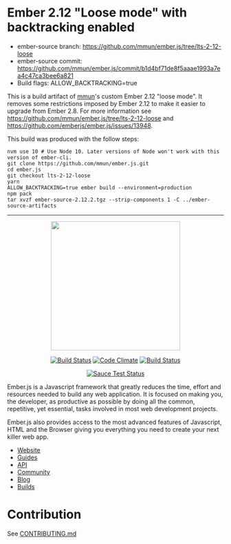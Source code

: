 # Ember 2.12 "Loose mode" with backtracking enabled

- ember-source branch: https://github.com/mmun/ember.js/tree/lts-2-12-loose
- ember-source commit: https://github.com/mmun/ember.js/commit/b1d4bf71de8f5aaae1993a7ea4c47ca3bee6a821
- Build flags: ALLOW_BACKTRACKING=true

This is a build artifact of [mmun](https://github.com/mmun)'s custom Ember 2.12 "loose mode".
It removes some restrictions imposed by Ember 2.12 to make it easier to upgrade from Ember 2.8.
For more information see https://github.com/mmun/ember.js/tree/lts-2-12-loose and https://github.com/emberjs/ember.js/issues/13948.

This build was produced with the follow steps:

```
nvm use 10 # Use Node 10. Later versions of Node won't work with this version of ember-cli.
git clone https://github.com/mmun/ember.js.git
cd ember.js
git checkout lts-2-12-loose
yarn
ALLOW_BACKTRACKING=true ember build --environment=production
npm pack
tar xvzf ember-source-2.12.2.tgz --strip-components 1 -C ../ember-source-artifacts
```

---

<p align="center">
  <a href="http://emberjs.com"><img width="300" src="http://emberjs.com/images/brand/ember_Ember-Light.png"></a>
</p>

<p align="center">
  <a href="http://travis-ci.org/emberjs/ember.js"><img src="https://secure.travis-ci.org/emberjs/ember.js.svg?branch=master" alt="Build Status"></a>
  <a href="https://codeclimate.com/github/emberjs/ember.js"><img src="https://codeclimate.com/github/emberjs/ember.js.svg" alt="Code Climate"></a>
  <a href="https://ember-community-slackin.herokuapp.com"><img src="https://ember-community-slackin.herokuapp.com/badge.svg" alt="Build Status"></a>
</p>

<p align="center">
  <a href="https://saucelabs.com/u/ember-ci"><img src="https://saucelabs.com/browser-matrix/ember-ci.svg" alt="Sauce Test Status"></a>
</p>

Ember.js is a Javascript framework that greatly reduces the time, effort and resources needed
to build any web application. It is focused on making you, the developer, as productive as possible by doing all the common, repetitive, yet essential, tasks involved in most web development projects.

Ember.js also provides access to the most advanced features of Javascript, HTML and the Browser giving you everything you need to create your next killer web app.

- [Website](http://emberjs.com)
- [Guides](http://guides.emberjs.com)
- [API](http://emberjs.com/api)
- [Community](http://emberjs.com/community)
- [Blog](http://emberjs.com/blog)
- [Builds](http://emberjs.com/builds)

# Contribution

See [CONTRIBUTING.md](https://github.com/emberjs/ember.js/blob/master/CONTRIBUTING.md)
